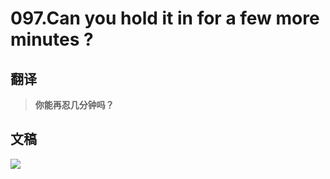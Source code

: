 # 097.Can you hold it in for a few more minutes ?

## 翻译

> **你能再忍几分钟吗？**

## 文稿

![](https://cdn.jsdelivr.net/gh/imtianx/speaking180/img/097.jpg)

